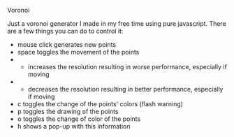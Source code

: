 Voronoi

Just a voronoi generator I made in my free time using pure javascript.
There are a few things you can do to control it:

- mouse click generates new points
- space toggles the movement of the points
- - increases the resolution resulting in worse performance, especially if moving
- + decreases the resolution resulting in better performance, especially if moving
- c toggles the change of the points' colors (flash warning)
- p toggles the drawing of the points
- o toggles the change of color of the points
- h shows a pop-up with this information
